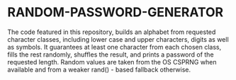 # RANDOM-PASSWORD-GENERATOR

The code featured in this repository, builds an alphabet from requested character classes, including lower case and upper characters, digits as well as symbols. It guarantees at least one character from each chosen class, fills the rest randomly, shuffles the result, and prints a password of the requested length. Random values are taken from the OS CSPRNG when available and from a weaker rand() - based fallback otherwise.
